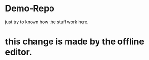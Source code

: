 # Demo-Repo
just try to known how the stuff work here.

# this change is made by the offline editor.
